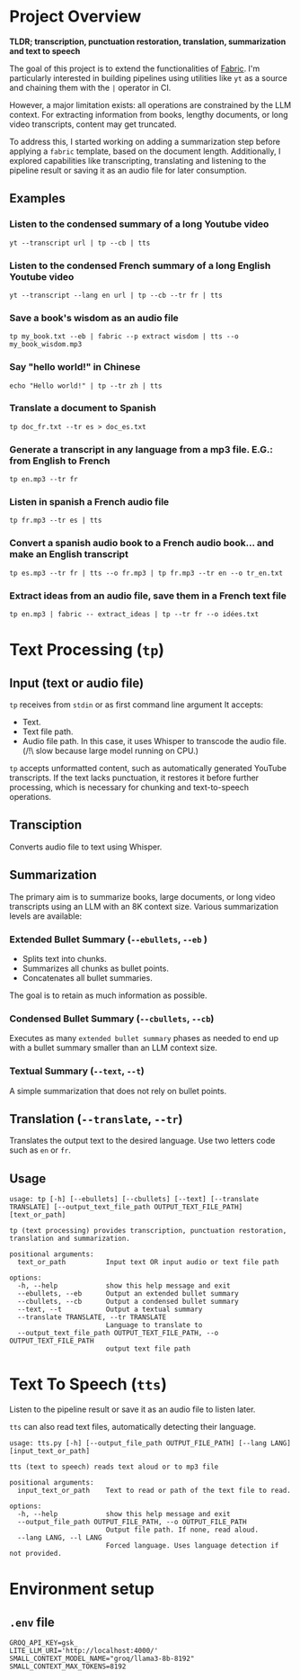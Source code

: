 # Project Overview

**TLDR; transcription, punctuation restoration, translation, summarization and text to speech**

The goal of this project is to extend the functionalities of [Fabric](https://github.com/danielmiessler/fabric). I'm particularly interested in building pipelines using utilities like `yt` as a source and chaining them with the `|` operator in CI.

However, a major limitation exists: all operations are constrained by the LLM context. For extracting information from books, lengthy documents, or long video transcripts, content may get truncated.

To address this, I started working on adding a summarization step before applying a `fabric` template, based on the document length. 
Additionally, I explored capabilities like transcripting, translating and listening to the pipeline result or saving it as an audio file for later consumption.

## Examples

### Listen to the condensed summary of a long Youtube video
`yt --transcript url | tp --cb | tts`

### Listen to the condensed French summary of a long English Youtube video
`yt --transcript --lang en url | tp --cb --tr fr | tts`

### Save a book's wisdom as an audio file
`tp my_book.txt --eb | fabric --p extract wisdom | tts --o my_book_wisdom.mp3` 

### Say "hello world!" in Chinese
`echo "Hello world!" | tp --tr zh | tts`

### Translate a document to Spanish
`tp doc_fr.txt --tr es > doc_es.txt`

### Generate a transcript in any language from a mp3 file. E.G.: from English to French
`tp en.mp3 --tr fr`

### Listen in spanish a French audio file
`tp fr.mp3 --tr es | tts` 

### Convert a spanish audio book to a French audio book... and make an English transcript
`tp es.mp3 --tr fr | tts --o fr.mp3 | tp fr.mp3 --tr en --o tr_en.txt`

### Extract ideas from an audio file, save them in a French text file
`tp en.mp3 | fabric -- extract_ideas | tp --tr fr --o idées.txt`

# Text Processing (`tp`)

## Input (text or audio file)

`tp` receives from `stdin` or as first command line argument
It accepts:
- Text.
- Text file path.
- Audio file path. In this case, it uses Whisper to transcode the audio file. (/!\ slow because large model running on CPU.)

`tp` accepts unformatted content, such as automatically generated YouTube transcripts. If the text lacks punctuation, it restores it before further processing, which is necessary for chunking and text-to-speech operations.

## Transciption

Converts audio file to text using Whisper.

## Summarization

The primary aim is to summarize books, large documents, or long video transcripts using an LLM with an 8K context size. Various summarization levels are available:

### Extended Bullet Summary (`--ebullets`, `--eb` )

- Splits text into chunks.
- Summarizes all chunks as bullet points.
- Concatenates all bullet summaries.

The goal is to retain as much information as possible.

### Condensed Bullet Summary (`--cbullets`, `--cb`)

Executes as many `extended bullet summary` phases as needed to end up with a bullet summary smaller than an LLM context size.

### Textual Summary (`--text`, `--t`)

A simple summarization that does not rely on bullet points.

## Translation (`--translate`, `--tr`)

Translates the output text to the desired language.
Use two letters code such as `en` or `fr`.

## Usage
```
usage: tp [-h] [--ebullets] [--cbullets] [--text] [--translate TRANSLATE] [--output_text_file_path OUTPUT_TEXT_FILE_PATH] [text_or_path]

tp (text processing) provides transcription, punctuation restoration, translation and summarization.

positional arguments:
  text_or_path          Input text OR input audio or text file path

options:
  -h, --help            show this help message and exit
  --ebullets, --eb      Output an extended bullet summary
  --cbullets, --cb      Output a condensed bullet summary
  --text, --t           Output a textual summary
  --translate TRANSLATE, --tr TRANSLATE
                        Language to translate to
  --output_text_file_path OUTPUT_TEXT_FILE_PATH, --o OUTPUT_TEXT_FILE_PATH
                        output text file path
```

# Text To Speech (`tts`)

Listen to the pipeline result or save it as an audio file to listen later.

`tts` can also read text files, automatically detecting their language.

```
usage: tts.py [-h] [--output_file_path OUTPUT_FILE_PATH] [--lang LANG] [input_text_or_path]

tts (text to speech) reads text aloud or to mp3 file

positional arguments:
  input_text_or_path    Text to read or path of the text file to read.

options:
  -h, --help            show this help message and exit
  --output_file_path OUTPUT_FILE_PATH, --o OUTPUT_FILE_PATH
                        Output file path. If none, read aloud.
  --lang LANG, --l LANG
                        Forced language. Uses language detection if not provided.
```

# Environment setup

## `.env` file
```
GROQ_API_KEY=gsk_
LITE_LLM_URI='http://localhost:4000/'
SMALL_CONTEXT_MODEL_NAME="groq/llama3-8b-8192"
SMALL_CONTEXT_MAX_TOKENS=8192
```